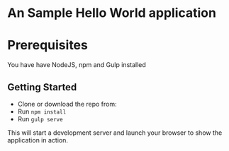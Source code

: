 # An Sample Hello World application

# Prerequisites
You have have NodeJS, npm and Gulp installed

## Getting Started

 - Clone or download the repo from:
 - Run `npm install`
 - Run `gulp serve`

This will start a development server and launch your browser to show the application in action.
